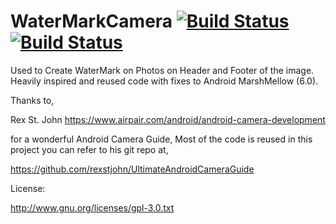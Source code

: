 # WaterMarkCamera  [![Build Status](https://travis-ci.org/anilvrs90/WaterMarkCamera.svg?branch=master)](https://travis-ci.org/anilvrs90/WaterMarkCamera) [![Build Status](https://www.bitrise.io/app/1420976bf14f3476.svg?token=onU92zArfVY-BQECLuYwIg&branch=master)](https://www.bitrise.io/app/1420976bf14f3476)

Used to Create WaterMark on Photos on Header and Footer of the image.
Heavily inspired and reused code with fixes to Android MarshMellow (6.0).

Thanks to,

Rex St. John
https://www.airpair.com/android/android-camera-development

for a wonderful Android Camera Guide, Most of the code is reused in this project you can refer to his git repo at,

https://github.com/rexstjohn/UltimateAndroidCameraGuide

License:

http://www.gnu.org/licenses/gpl-3.0.txt
